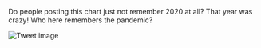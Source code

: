 Do people posting this chart just not remember 2020 at all? That year was crazy! Who here remembers the pandemic?


![Tweet image](/assets/crosspoast/Gb6TzMSbwAADwJ_.jpg)

